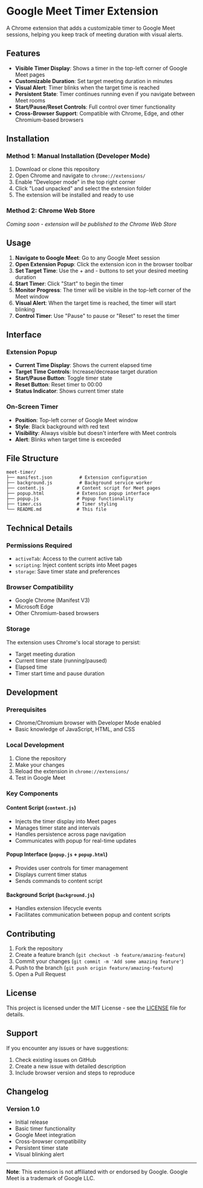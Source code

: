 # Google Meet Timer Extension

A Chrome extension that adds a customizable timer to Google Meet sessions, helping you keep track of meeting duration with visual alerts.

## Features

- **Visible Timer Display**: Shows a timer in the top-left corner of Google Meet pages
- **Customizable Duration**: Set target meeting duration in minutes
- **Visual Alert**: Timer blinks when the target time is reached
- **Persistent State**: Timer continues running even if you navigate between Meet rooms
- **Start/Pause/Reset Controls**: Full control over timer functionality
- **Cross-Browser Support**: Compatible with Chrome, Edge, and other Chromium-based browsers

## Installation

### Method 1: Manual Installation (Developer Mode)

1. Download or clone this repository
2. Open Chrome and navigate to `chrome://extensions/`
3. Enable "Developer mode" in the top right corner
4. Click "Load unpacked" and select the extension folder
5. The extension will be installed and ready to use

### Method 2: Chrome Web Store
*Coming soon - extension will be published to the Chrome Web Store*

## Usage

1. **Navigate to Google Meet**: Go to any Google Meet session
2. **Open Extension Popup**: Click the extension icon in the browser toolbar
3. **Set Target Time**: Use the + and - buttons to set your desired meeting duration
4. **Start Timer**: Click "Start" to begin the timer
5. **Monitor Progress**: The timer will be visible in the top-left corner of the Meet window
6. **Visual Alert**: When the target time is reached, the timer will start blinking
7. **Control Timer**: Use "Pause" to pause or "Reset" to reset the timer

## Interface

### Extension Popup
- **Current Time Display**: Shows the current elapsed time
- **Target Time Controls**: Increase/decrease target duration
- **Start/Pause Button**: Toggle timer state
- **Reset Button**: Reset timer to 00:00
- **Status Indicator**: Shows current timer state

### On-Screen Timer
- **Position**: Top-left corner of Google Meet window
- **Style**: Black background with red text
- **Visibility**: Always visible but doesn't interfere with Meet controls
- **Alert**: Blinks when target time is exceeded

## File Structure

```
meet-timer/
├── manifest.json          # Extension configuration
├── background.js          # Background service worker
├── content.js            # Content script for Meet pages
├── popup.html            # Extension popup interface
├── popup.js              # Popup functionality
├── timer.css             # Timer styling
└── README.md             # This file
```

## Technical Details

### Permissions Required
- `activeTab`: Access to the current active tab
- `scripting`: Inject content scripts into Meet pages
- `storage`: Save timer state and preferences

### Browser Compatibility
- Google Chrome (Manifest V3)
- Microsoft Edge
- Other Chromium-based browsers

### Storage
The extension uses Chrome's local storage to persist:
- Target meeting duration
- Current timer state (running/paused)
- Elapsed time
- Timer start time and pause duration

## Development

### Prerequisites
- Chrome/Chromium browser with Developer Mode enabled
- Basic knowledge of JavaScript, HTML, and CSS

### Local Development
1. Clone the repository
2. Make your changes
3. Reload the extension in `chrome://extensions/`
4. Test in Google Meet

### Key Components

#### Content Script (`content.js`)
- Injects the timer display into Meet pages
- Manages timer state and intervals
- Handles persistence across page navigation
- Communicates with popup for real-time updates

#### Popup Interface (`popup.js` + `popup.html`)
- Provides user controls for timer management
- Displays current timer status
- Sends commands to content script

#### Background Script (`background.js`)
- Handles extension lifecycle events
- Facilitates communication between popup and content scripts

## Contributing

1. Fork the repository
2. Create a feature branch (`git checkout -b feature/amazing-feature`)
3. Commit your changes (`git commit -m 'Add some amazing feature'`)
4. Push to the branch (`git push origin feature/amazing-feature`)
5. Open a Pull Request

## License

This project is licensed under the MIT License - see the [LICENSE](LICENSE) file for details.

## Support

If you encounter any issues or have suggestions:
1. Check existing issues on GitHub
2. Create a new issue with detailed description
3. Include browser version and steps to reproduce

## Changelog

### Version 1.0
- Initial release
- Basic timer functionality
- Google Meet integration
- Cross-browser compatibility
- Persistent timer state
- Visual blinking alert

---

**Note**: This extension is not affiliated with or endorsed by Google. Google Meet is a trademark of Google LLC.

